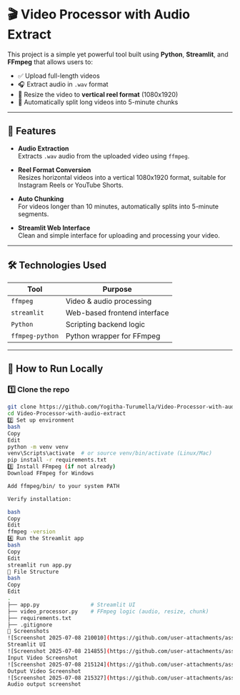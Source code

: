 # 🎬 Video Processor with Audio Extract

This project is a simple yet powerful tool built using **Python**, **Streamlit**, and **FFmpeg** that allows users to:

- ✅ Upload full-length videos
- 🎧 Extract audio in `.wav` format
- 📱 Resize the video to **vertical reel format** (1080x1920)
- 🧩 Automatically split long videos into 5-minute chunks

---

## 🚀 Features

- **Audio Extraction**  
  Extracts `.wav` audio from the uploaded video using `ffmpeg`.

- **Reel Format Conversion**  
  Resizes horizontal videos into a vertical 1080x1920 format, suitable for Instagram Reels or YouTube Shorts.

- **Auto Chunking**  
  For videos longer than 10 minutes, automatically splits into 5-minute segments.

- **Streamlit Web Interface**  
  Clean and simple interface for uploading and processing your video.

---

## 🛠 Technologies Used

| Tool       | Purpose                            |
|------------|-------------------------------------|
| `ffmpeg`   | Video & audio processing            |
| `streamlit`| Web-based frontend interface        |
| `Python`   | Scripting backend logic             |
| `ffmpeg-python` | Python wrapper for FFmpeg     |

---

## 🧪 How to Run Locally

### 1️⃣ Clone the repo

```bash
git clone https://github.com/Yogitha-Turumella/Video-Processor-with-audio-extract.git
cd Video-Processor-with-audio-extract
2️⃣ Set up environment
bash
Copy
Edit
python -m venv venv
venv\Scripts\activate  # or source venv/bin/activate (Linux/Mac)
pip install -r requirements.txt
3️⃣ Install FFmpeg (if not already)
Download FFmpeg for Windows

Add ffmpeg/bin/ to your system PATH

Verify installation:

bash
Copy
Edit
ffmpeg -version
4️⃣ Run the Streamlit app
bash
Copy
Edit
streamlit run app.py
📂 File Structure
bash
Copy
Edit
.
├── app.py                # Streamlit UI
├── video_processor.py    # FFmpeg logic (audio, resize, chunk)
├── requirements.txt
├── .gitignore
📸 Screenshots
![Screenshot 2025-07-08 210010](https://github.com/user-attachments/assets/a4c282c5-2095-4c76-b504-7c0abf138c84)
Streamlit UI
![Screenshot 2025-07-08 214855](https://github.com/user-attachments/assets/0cc94a2a-a962-4ec0-a08e-b173ae32aafb)
Input Video Screenshot
![Screenshot 2025-07-08 215124](https://github.com/user-attachments/assets/9b2e56f2-5940-4d63-9e72-e954ba862eaf)
Output Video Screenshot
![Screenshot 2025-07-08 215327](https://github.com/user-attachments/assets/ba0a5f39-41f7-49f4-b1d4-71a07dc1ef1e)
Audio output screenshot





